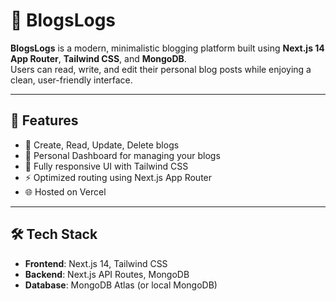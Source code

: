 
# 📓 BlogsLogs

**BlogsLogs** is a modern, minimalistic blogging platform built using **Next.js 14 App Router**, **Tailwind CSS**, and **MongoDB**.  
Users can read, write, and edit their personal blog posts while enjoying a clean, user-friendly interface.

---

## 🚀 Features

- 📝 Create, Read, Update, Delete blogs  
- 🧾 Personal Dashboard for managing your blogs  
- 🎨 Fully responsive UI with Tailwind CSS  
- ⚡ Optimized routing using Next.js App Router  
- 🌐 Hosted on Vercel  

---

## 🛠️ Tech Stack

- **Frontend**: Next.js 14, Tailwind CSS  
- **Backend**: Next.js API Routes, MongoDB  
- **Database**: MongoDB Atlas (or local MongoDB)


